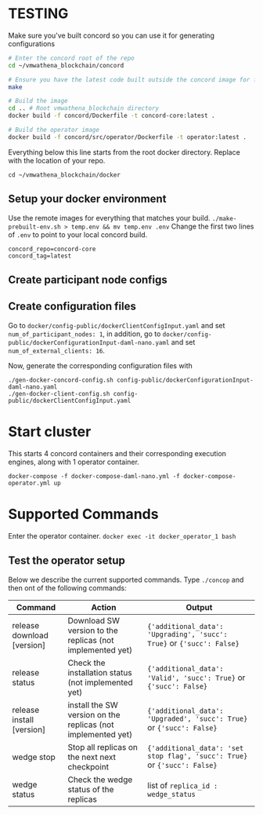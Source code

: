 # TESTING

Make sure you've built concord so you can use it for generating configurations

```bash
# Enter the concord root of the repo
cd ~/vmwathena_blockchain/concord

# Ensure you have the latest code built outside the concord image for fast rebuilds
make

# Build the image
cd .. # Root vmwathena_blockchain directory
docker build -f concord/Dockerfile -t concord-core:latest .

# Build the operator image
docker build -f concord/src/operator/Dockerfile -t operator:latest .

```

Everything below this line starts from the root docker directory. Replace with the location of your repo.

`cd ~/vmwathena_blockchain/docker`

## Setup your docker environment

Use the remote images for everything that matches your build.
`./make-prebuilt-env.sh > temp.env && mv temp.env .env`
Change the first two lines of `.env` to point to your local concord build.
```
concord_repo=concord-core
concord_tag=latest
```

## Create participant node configs


## Create configuration files
Go to `docker/config-public/dockerClientConfigInput.yaml` and set `num_of_participant_nodes: 1`, in addition, go to 
`docker/config-public/dockerConfigurationInput-daml-nano.yaml` and set `num_of_external_clients: 16`.
    
Now, generate the corresponding configuration files with
```
./gen-docker-concord-config.sh config-public/dockerConfigurationInput-daml-nano.yaml
./gen-docker-client-config.sh config-public/dockerClientConfigInput.yaml
```
# Start cluster

This starts 4 concord containers and their corresponding execution engines, along with 1 operator container.

`docker-compose -f docker-compose-daml-nano.yml -f docker-compose-operator.yml up`

# Supported Commands

Enter the operator container.
`docker exec -it docker_operator_1 bash`

## Test the operator setup
Below we describe the current supported commands.
Type `./concop` and then ont of the following commands:

| Command | Action | Output |
|-------|------|------|
| release download [version] | Download SW version to the replicas (not implemented yet) | `{'additional_data': 'Upgrading', 'succ': True}` or `{'succ': False}`|
| release status | Check the installation status (not implemented yet) | `{'additional_data': 'Valid', 'succ': True}` or `{'succ': False}`|
| release install [version] | install the SW version on the replicas (not implemented yet) | `{'additional_data': 'Upgraded', 'succ': True}` or  `{'succ': False}`|
| wedge stop | Stop all replicas on the next next checkpoint | `{'additional_data': 'set stop flag', 'succ': True}` or `{'succ': False}`|
| wedge status | Check the wedge status of the replicas | list of `replica_id : wedge_status`|
